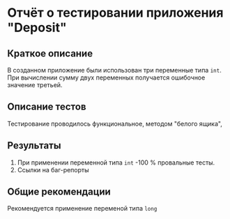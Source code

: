 # Отчёт о тестировании приложения "Deposit"

## Краткое описание
В созданном приложение были использован три переменные типа `int`. 
При вычислении сумму двух переменных получается ошибочное значение третьей.


## Описание тестов

Тестирование проводилось функциональное, методом "белого ящика", 

## Результаты

1. При применении переменной типа `int` -100 % провальные тесты.
2. Ссылки на баг-репорты

## Общие рекомендации

Рекомендуется применение переменой типа `long`
